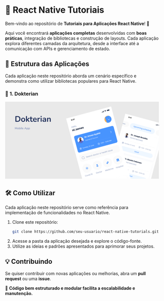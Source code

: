 # 📱 React Native Tutoriais

Bem-vindo ao repositório de **Tutoriais para Aplicações React Native**! 🚀

Aqui você encontrará **aplicações completas** desenvolvidas com **boas práticas**, integração de bibliotecas e construção de layouts. Cada aplicação explora diferentes camadas da arquitetura, desde a interface até a comunicação com APIs e gerenciamento de estado.

## 📂 Estrutura das Aplicações

Cada aplicação neste repositório aborda um cenário específico e demonstra como utilizar bibliotecas populares para React Native.

### 🔹 **1. Dokterian**

[![Dokterian](./Dokterian/cover.png)](./Dokterian)


## 🛠️ Como Utilizar
Cada aplicação neste repositório serve como referência para implementação de funcionalidades no React Native.
1. Clone este repositório:
   ```sh
   git clone https://github.com/seu-usuario/react-native-tutorials.git
   ```
2. Acesse a pasta da aplicação desejada e explore o código-fonte.
3. Utilize as ideias e padrões apresentados para aprimorar seus projetos.

## 💡 Contribuindo
Se quiser contribuir com novas aplicações ou melhorias, abra um **pull request** ou uma **issue**.

📌 **Código bem estruturado e modular facilita a escalabilidade e manutenção.**